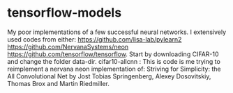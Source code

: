 # tensorflow-models
My poor implementations of a few successful neural networks.
I extensively used codes from either: https://github.com/lisa-lab/pylearn2
                                      https://github.com/NervanaSystems/neon
                                      https://github.com/tensorflow/tensorflow.
Start by downloading CIFAR-10 and change the folder data-dir.
cifar10-allcnn : This is code is me trying to reimplement a nervana neon implementation of: Striving for Simplicity: the All Convolutional Net by Jost Tobias Springenberg, Alexey Dosovitskiy, Thomas Brox and Martin Riedmiller.
